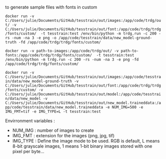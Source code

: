 to generate sample files with fonts in custom

``` docker run -v C:/Users/julie/Documents/GitHub/tesstrain/out/images:/app/code/trdg/out/ -v C:/Users/julie/Documents/GitHub/tesstrain/out/font:/app/code/trdg/trdg/fonts/custom/  -t tesstrain:test /env/bin/python -m trdg.run -c 200 -rs -num -na 3 -e png -o /app/code/tesstrain/data/new_model-ground-truth -fd /app/code/trdg/trdg/fonts/custom/ ```

``` docker run -v path-to-images:/app/code/trdg/out/ -v path-to-fonts:/app/code/trdg/trdg/fonts/custom/  -t tesstrain:test /env/bin/python -m trdg.run -c 200 -rs -num -na 3 -e png -fd /app/code/trdg/trdg/fonts/custom/ ```

``` docker run -v C:/Users/julie/Documents/GitHub/tesstrain/out/images:/app/code/tesstrain/data/new_model-ground-truth -v C:/Users/julie/Documents/GitHub/tesstrain/out/font:/app/code/trdg/trdg/fonts/custom/ -v C:/Users/julie/Documents/GitHub/tesstrain/out/model:/app/code/tesstrain/data/new_model -v C:/Users/julie/Documents/GitHub/tesstrain/out/new_model.traineddata:/app/code/tesstrain/data/new_model.traineddata -e NUM_IMG=500 -e IMG_FMT=tif -e IMG_TYPE=L -t tesstrain:test ```  


Envirronment variables :
- NUM_IMG : number of images to create
- IMG_FMT : extension for the images (png, jpg, tif)
- IMG_TYPE : Define the image mode to be used. RGB is default, L means 8-bit grayscale images, 1 means 1-bit binary images stored with one pixel per byte...